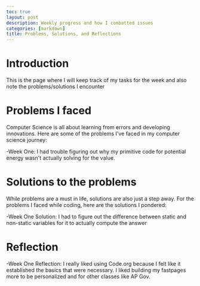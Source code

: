 ```yaml
---
toc: true
layout: post
description: Weekly progress and how I combatted issues
categories: [markdown]
title: Problems, Solutions, and Reflections
---
```


# Introduction

This is the page where I will keep track of my tasks for the week and also note the problems/solutions I encounter

# Problems I faced

Computer Science is all about learning from errors and developing innovations. Here are some of the problems I've faced in my computer science journey:

-Week One: I had trouble figuring out why my primitive code for potential energy wasn't actually solving for the value.

# Solutions to the problems

While problems are a must in life, solutions are also just a step away. For the problems I faced while coding, here are the solutions I pondered:

-Week One Solution: I had to figure out the difference between static and non-static variables for it to actually compute the answer

# Reflection

-Week One Reflection: I really liked using Code.org because I felt like it established the basics that were necessary. I liked building my fastpages more to be personalized and for other classes like AP Gov.


